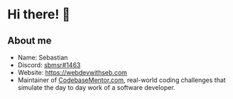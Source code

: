 # Hi there! 👋

<!--
**sbmsr/sbmsr** is a ✨ _special_ ✨ repository because its `README.md` (this file) appears on your GitHub profile.

Here are some ideas to get you started:

- 🔭 I’m currently working on ...
- 🌱 I’m currently learning ...
- 👯 I’m looking to collaborate on ...
- 🤔 I’m looking for help with ...
- 💬 Ask me about ...
- 📫 How to reach me: ...
- 😄 Pronouns: ...
- ⚡ Fun fact: ...
-->

## About me

- Name: Sebastian
- Discord: [sbmsr#1463](https://discordapp.com/users/sbmsr#1463)
- Website: https://webdevwithseb.com
- Maintainer of [CodebaseMentor.com](https://github.com/developer-job-simulation), real-world coding challenges that simulate the day to day work of a software developer.
